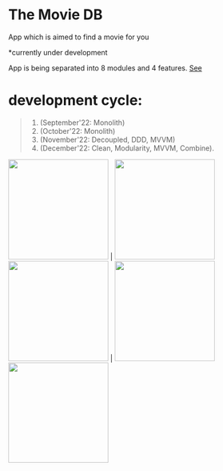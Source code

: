 # The Movie DB
App which is aimed to find a movie for you

*currently under development

App is being separated into 8 modules and 4 features. [See](https://github.com/eminsaleck/The-Movie-DB/blob/main/TheMovieDB/Package.swift)

# development cycle:
>1. (September'22: Monolith)
>2. (October'22: Monolith)
>3. (November'22: Decoupled, DDD, MVVM)
>4. (December'22: Clean, Modularity, MVVM, Combine). 



<img src="https://github.com/lemin07/The-Movie-DB/blob/main/screenshots/gif4.gif" width="200px" /> | <img src="https://github.com/lemin07/The-Movie-DB/blob/main/screenshots/gif.gif" width="200px" />
<img src="https://github.com/lemin07/The-Movie-DB/blob/main/screenshots/gif3.gif" width="200px" /> | <img src="https://github.com/lemin07/The-Movie-DB/blob/main/screenshots/gif1.gif" width="200px" />
<img src="https://github.com/lemin07/The-Movie-DB/blob/main/screenshots/gif2.gif" width="200px" />
